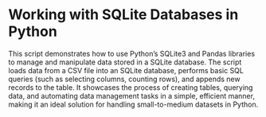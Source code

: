 
# Working with SQLite Databases in Python
This script demonstrates how to use Python’s SQLite3 and Pandas libraries to manage and manipulate data stored in a SQLite database. The script loads data from a CSV file into an SQLite database, performs basic SQL queries (such as selecting columns, counting rows), and appends new records to the table. It showcases the process of creating tables, querying data, and automating data management tasks in a simple, efficient manner, making it an ideal solution for handling small-to-medium datasets in Python.

